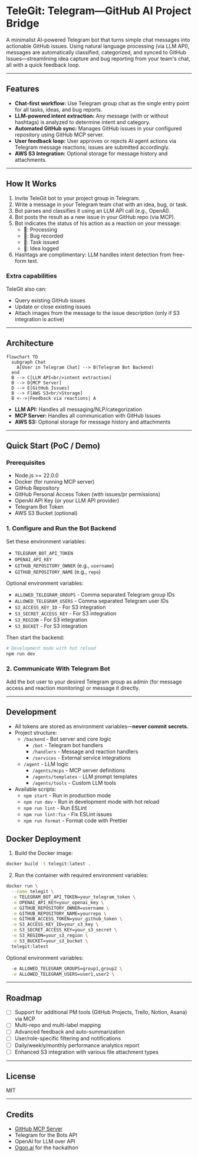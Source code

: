 # TeleGit: Telegram—GitHub AI Project Bridge

A minimalist AI-powered Telegram bot that turns simple chat messages into actionable GitHub issues. Using natural language processing (via LLM API), messages are automatically classified, categorized, and synced to GitHub Issues—streamlining idea capture and bug reporting from your team's chat, all with a quick feedback loop.

---

## Features

- **Chat-first workflow:** Use Telegram group chat as the single entry point for all tasks, ideas, and bug reports.
- **LLM-powered intent extraction:** Any message (with or without hashtags) is analyzed to determine intent and category.
- **Automated GitHub sync:** Manages GitHub issues in your configured repository using GitHub MCP server.
- **User feedback loop:** User approves or rejects AI agent actions via Telegram message reactions; issues are submitted accordingly.
- **AWS S3 Integration:** Optional storage for message history and attachments.

---

## How It Works

1. Invite TeleGit bot to your project group in Telegram.
1. Write a message in your Telegram team chat with an idea, bug, or task.
1. Bot parses and classifies it using an LLM API call (e.g., OpenAI).
1. Bot posts the result as a new issue in your GitHub repo (via MCP).
1. Bot indicates the status of his action as a reaction on your message:
   - 🤔: Processing
   - 👾: Bug recorded
   - 🫡: Task issued
   - 🦄: Idea logged
1. Hashtags are complimentary: LLM handles intent detection from free-form text.

### Extra capabilities

TeleGit also can:

- Query existing GitHub issues
- Update or close existing issues
- Attach images from the message to the issue description (only if S3 integration is active)

---

## Architecture

```mermaid
flowchart TD
  subgraph Chat
    A[User in Telegram Chat] --> B(Telegram Bot Backend)
  end
  B --> C[LLM API<br/>intent extraction]
  B --> D[MCP Server]
  D --> E[GitHub Issues]
  B --> F[AWS S3<br/>Storage]
  B <-->|Feedback via reactions| A
```

- **LLM API:** Handles all messaging/NLP/categorization
- **MCP Server:** Handles all communication with GitHub Issues
- **AWS S3:** Optional storage for message history and attachments

---

## Quick Start (PoC / Demo)

### Prerequisites

- Node.js >= 22.0.0
- Docker (for running MCP server)
- GitHub Repository
- GitHub Personal Access Token (with issues/pr permissions)
- OpenAI API Key (or your LLM API provider)
- Telegram Bot Token
- AWS S3 Bucket (optional)

### 1. Configure and Run the Bot Backend

Set these environment variables:

- `TELEGRAM_BOT_API_TOKEN`
- `OPENAI_API_KEY`
- `GITHUB_REPOSITORY_OWNER` (e.g., `username`)
- `GITHUB_REPOSITORY_NAME` (e.g., `repo`)

Optional environment variables:

- `ALLOWED_TELEGRAM_GROUPS` - Comma separated Telegram group IDs
- `ALLOWED_TELEGRAM_USERS` - Comma separated Telegram user IDs
- `S3_ACCESS_KEY_ID` - For S3 integration
- `S3_SECRET_ACCESS_KEY` - For S3 integration
- `S3_REGION` - For S3 integration
- `S3_BUCKET` - For S3 integration

Then start the backend:

```bash
# Development mode with hot reload
npm run dev
```

### 2. Communicate With Telegram Bot

Add the bot user to your desired Telegram group as admin (for message access and reaction monitoring) or message it directly.

---

## Development

- All tokens are stored as environment variables—**never commit secrets.**
- Project structure:
  - `/backend` - Bot server and core logic
    - `/bot` - Telegram bot handlers
    - `/handlers` - Message and reaction handlers
    - `/services` - External service integrations
  - `/agent` - LLM logic
    - `/agents/mcps` - MCP server definitions
    - `/agents/templates` - LLM prompt templates
    - `/agents/tools` - Custom LLM tools
- Available scripts:
  - `npm start` - Run in production mode
  - `npm run dev` - Run in development mode with hot reload
  - `npm run lint` - Run ESLint
  - `npm run lint:fix` - Fix ESLint issues
  - `npm run format` - Format code with Prettier

## Docker Deployment

1. Build the Docker image:

```bash
docker build -t telegit:latest .
```

2. Run the container with required environment variables:

```bash
docker run \
  --name telegit \
  -e TELEGRAM_BOT_API_TOKEN=your_telegram_token \
  -e OPENAI_API_KEY=your_openai_key \
  -e GITHUB_REPOSITORY_OWNER=username \
  -e GITHUB_REPOSITORY_NAME=yourrepo \
  -e GITHUB_ACCESS_TOKEN=your_github_token \
  -e S3_ACCESS_KEY_ID=your_s3_key \
  -e S3_SECRET_ACCESS_KEY=your_s3_secret \
  -e S3_REGION=your_s3_region \
  -e S3_BUCKET=your_s3_bucket \
  telegit:latest
```

Optional environment variables:

```bash
  -e ALLOWED_TELEGRAM_GROUPS=group1,group2 \
  -e ALLOWED_TELEGRAM_USERS=user1,user2 \
```

---

## Roadmap

- [ ] Support for additional PM tools (GitHub Projects, Trello, Notion, Asana) via MCP
- [ ] Multi-repo and multi-label mapping
- [ ] Advanced feedback and auto-summarization
- [ ] User/role-specific filtering and notifications
- [ ] Daily/weekly/monthly performance analytics report
- [ ] Enhanced S3 integration with various file attachment types

---

## License

MIT

---

## Credits

- [GitHub MCP Server](https://github.com/github/github-mcp-server)
- Telegram for the Bots API
- OpenAI for LLM over API
- [Ogon.ai](https://ogon.ai) for the hackathon
